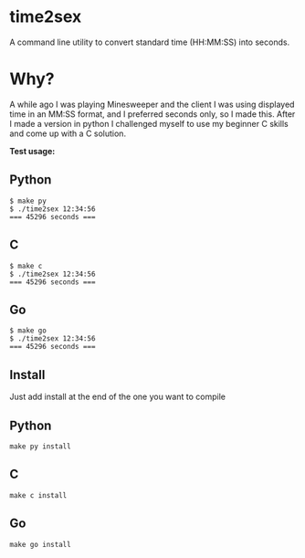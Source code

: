 time2sex
========

A command line utility to convert standard time (HH:MM:SS) into seconds.

Why?
====

A while ago I was playing Minesweeper and the client I was using displayed time in an MM:SS format, and I preferred seconds only, so I made this. After I made a version in python I challenged myself to use my beginner C skills and come up with a C solution.

**Test usage:**


Python
------

```
$ make py 
$ ./time2sex 12:34:56
=== 45296 seconds ===
```

C
-

```
$ make c
$ ./time2sex 12:34:56
=== 45296 seconds ===
```

Go
--

```
$ make go
$ ./time2sex 12:34:56
=== 45296 seconds ===
```

Install
-----

Just add install at the end of the one you want to compile

Python
------
`make py install`

C
-
`make c install`

Go
--
`make go install`

